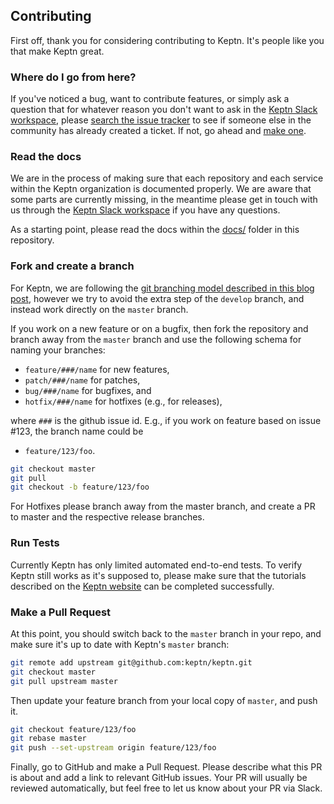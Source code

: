 ## Contributing

First off, thank you for considering contributing to Keptn. It's people like you that make Keptn great.

### Where do I go from here?

If you've noticed a bug, want to contribute features, or simply ask a question that for whatever reason you don't want to ask in the [Keptn Slack workspace](keptn.slack.com), please [search the issue tracker](https://github.com/keptn/keptn/issues?q=something) to see if someone else in the community has already created a ticket. If not, go ahead and [make one](https://github.com/keptn/keptn/issues/new).

### Read the docs

We are in the process of making sure that each repository and each service within the Keptn organization is documented properly. 
We are aware that some parts are currently missing, in the meantime please get in touch with us through the [Keptn Slack workspace](keptn.slack.com) if you have any questions.

As a starting point, please read the docs within the [docs/](docs/) folder in this repository.

### Fork and create a branch

For Keptn, we are following the [git branching model described in this blog post](https://nvie.com/posts/a-successful-git-branching-model/), however we try to avoid the extra step of the `develop` branch, and instead work directly on the `master` branch.

If you work on a new feature or on a bugfix, then fork the repository and branch away from the `master` branch and use the following schema for naming your branches:

* `feature/###/name` for new features,
* `patch/###/name` for patches,
* `bug/###/name` for bugfixes, and
* `hotfix/###/name` for hotfixes (e.g., for releases),

where `###` is the github issue id. E.g., if you work on feature based on issue #123, the branch name could be

* `feature/123/foo`.

```bash
git checkout master
git pull
git checkout -b feature/123/foo
```

For Hotfixes please branch away from the master branch, and create a PR to master and the respective release branches.

### Run Tests

Currently Keptn has only limited automated end-to-end tests. To verify Keptn still works as it's supposed to, please make sure that the tutorials described on the [Keptn website](https://keptn.sh/docs/) can be completed successfully.

### Make a Pull Request

At this point, you should switch back to the `master` branch in your repo, and make sure it's up to date with Keptn's `master` branch:

```bash
git remote add upstream git@github.com:keptn/keptn.git
git checkout master
git pull upstream master
```

Then update your feature branch from your local copy of `master`, and push it.

```bash
git checkout feature/123/foo
git rebase master
git push --set-upstream origin feature/123/foo
```

Finally, go to GitHub and make a Pull Request. Please describe what this PR is about and add a link to relevant GitHub issues.
Your PR will usually be reviewed automatically, but feel free to let us know about your PR via Slack.
